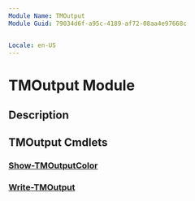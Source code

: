 ```yaml
---
Module Name: TMOutput
Module Guid: 79034d6f-a95c-4189-af72-08aa4e97668c


Locale: en-US
---
```


# TMOutput Module
## Description


## TMOutput Cmdlets
### [Show-TMOutputColor](Show-TMOutputColor.md)


### [Write-TMOutput](Write-TMOutput.md)



